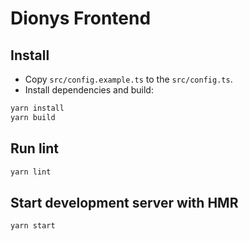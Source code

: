 # Dionys Frontend

## Install

- Copy `src/config.example.ts` to the `src/config.ts`.
- Install dependencies and build:

```sh
yarn install
yarn build
```

## Run lint

```sh
yarn lint
```

## Start development server with HMR

```sh
yarn start
```
